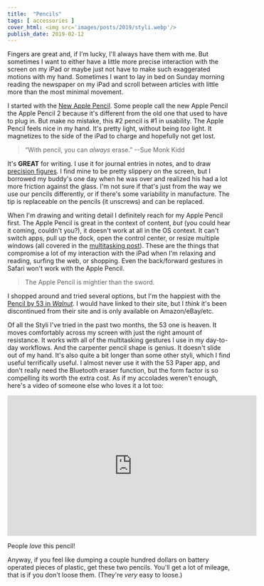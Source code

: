 ```yaml
---
title:  "Pencils"
tags: [ accessories ]
cover_html: <img src='images/posts/2019/styli.webp'/>
publish_date: 2019-02-12
---
```


Fingers are great and, if I'm lucky, I'll always have them with me. But
sometimes I want to either have a little more precise interaction with the
screen on my iPad or maybe just not have to make such exaggerated motions with
my hand. Sometimes I want to lay in bed on Sunday morning reading the newspaper
on my iPad and scroll between articles with little more than the most minimal
movement.

I started with the [New Apple Pencil](https://www.apple.com/apple-pencil/). Some
people call the new Apple Pencil the Apple Pencil 2 because it's different from
the old one that used to have to plug in. But make no mistake, this #2 pencil is
#1 in usability. The Apple Pencil feels nice in my hand. It's pretty light,
without being _too_ light. It magnetizes to the side of the iPad to charge and
hopefully not get lost.

> “With pencil, you can _always_ erase.” --Sue Monk Kidd

It's **GREAT** for writing. I use it for journal entries in notes, and to draw
[precision figures](https://theminitimemachine.org/portfolio/on-point-sculptures-on-the-tips-of-lead-pencils/).
I find mine to be pretty slippery on the screen, but I borrowed my buddy's one
day when he was over and realized his had a lot more friction against the glass.
I'm not sure if that's just from the way we use our pencils differently, or if
there's some variability in manufacture. The tip is replaceable on the pencils
(it unscrews) and can be replaced.

When I'm drawing and writing detail I definitely reach for my Apple Pencil
first. The Apple Pencil is great in the context of content, _but_ (you could
hear it coming, couldn't you?), it doesn't work at all in the OS context. It
can't switch apps, pull up the dock, open the control center, or resize multiple
windows (all covered in the [multitasking post](/multitasking)). These are the
things that compromise a lot of my interaction with the iPad when I'm relaxing
and reading, surfing the web, or shopping. Even the back/forward gestures in
Safari won't work with the Apple Pencil.

> The Apple Pencil is mightier than the sword.

I shopped around and tried several options, but I'm the happiest with the
[Pencil by 53 in _Walnut_](https://www.amazon.com/FiftyThree-53PW06-Pencil-Digital-Stylus/dp/B01K5FE41A).
I would have linked to their site, but I _think_ it's been discontinued from
their site and is only available on Amazon/eBay/etc.

Of all the Styli I've tried in the past two months, the 53 one is heaven. It
moves comfortably across my screen with just the right amount of resistance. It
works with all of the multitasking gestures I use in my day-to-day workflows.
And the carpenter pencil shape is genius. It doesn't slide out of my hand. It's
also quite a bit longer than some other styli, which I find useful terrifically
useful. I almost never use it with the 53 Paper app, and don't really need the
Bluetooth eraser function, but the form factor is so compelling its worth the
extra cost. As if my accolades weren't enough, here's a video of someone else
who loves it a lot too:

<iframe width="560" height="315" src="https://www.youtube.com/embed/TRr92oRqyhA" loading="lazy" frameborder="0" allow="accelerometer; autoplay; encrypted-media; gyroscope; picture-in-picture" allowfullscreen></iframe>

People _love_ this pencil!

Anyway, if you feel like dumping a couple hundred dollars on battery operated
pieces of plastic, get these two pencils. You'll get a lot of mileage, that is
if you don't loose them. (They're _very_ easy to loose.)
